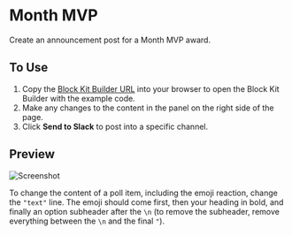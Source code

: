 # Month MVP

Create an announcement post for a Month MVP award.

## To Use

1. Copy the [Block Kit Builder URL][url] into your browser to open the Block Kit Builder with the example code.
2. Make any changes to the content in the panel on the right side of the page.
3. Click **Send to Slack** to post into a specific channel.

## Preview

![][screenshot]

To change the content of a poll item, including the emoji reaction, change the `"text"` line. The emoji should come first, then your heading in bold, and finally an option subheader after the `\n` (to remove the subheader, remove everything between the `\n` and the final `"`).

[url]: https://api.slack.com/tools/block-kit-builder?mode=message&blocks=%5B%7B%22type%22%3A%22section%22%2C%22text%22%3A%7B%22type%22%3A%22mrkdwn%22%2C%22text%22%3A%22*Congratulations%20to%20%3Chttps%3A%2F%2Fnetsuite-gbu.slack.com%2Farchives%2FUSERID%7CSome%20Name%3E*%5CnApril%20MVP%20Winner%20%3Aclapping%3A%22%7D%7D%2C%7B%22type%22%3A%22divider%22%7D%2C%7B%22type%22%3A%22section%22%2C%22text%22%3A%7B%22type%22%3A%22mrkdwn%22%2C%22text%22%3A%22%3C%40USERID%3E%20had%20an%20outstanding%20April%2C%20jumping%20*20%20points*%20in%20the%20SC%20Constructors%27%20Championship.%20He%20had%20key%20wins%20at%20*Client*%20_(Marc)_%20and%20*Client*%20_(Peter)_%2C%20and%20was%20able%20to%20help%20out%20on%20Client%20_(SuitePeople)_%20and%20Client%20_(WO%26A%20qual)_.%20He%20also%20helped%20ramp%20some%20SW%20and%20GB%20folks%20on%20OpenAir%2C%20and%20presented%20on%20the%20OpenAir%20Product%20Roadmap%20call.%22%7D%7D%2C%7B%22type%22%3A%22image%22%2C%22title%22%3A%7B%22type%22%3A%22plain_text%22%2C%22text%22%3A%22Some%20Name%22%2C%22emoji%22%3Atrue%7D%2C%22image_url%22%3A%22http%3A%2F%2Fvia.placeholder.com%2F300x400%22%2C%22alt_text%22%3A%22Some%20Name%22%7D%2C%7B%22type%22%3A%22section%22%2C%22fields%22%3A%5B%7B%22type%22%3A%22mrkdwn%22%2C%22text%22%3A%22*4*%20Engagements%22%7D%2C%7B%22type%22%3A%22mrkdwn%22%2C%22text%22%3A%22*2*%20Logos%22%7D%5D%7D%2C%7B%22type%22%3A%22section%22%2C%22fields%22%3A%5B%7B%22type%22%3A%22mrkdwn%22%2C%22text%22%3A%22*%24181k*%20Lead%20ARR%22%7D%2C%7B%22type%22%3A%22mrkdwn%22%2C%22text%22%3A%22*%24334k*%20Gross%20ARR%22%7D%5D%7D%2C%7B%22type%22%3A%22divider%22%7D%5D

[screenshot]: month-mvp.png?raw=true "Screenshot"